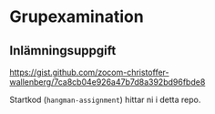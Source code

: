 # Grupexamination

## Inlämningsuppgift

https://gist.github.com/zocom-christoffer-wallenberg/7ca8cb04e926a47b7d8a392bd96fbde8

Startkod (`hangman-assignment`) hittar ni i detta repo.


